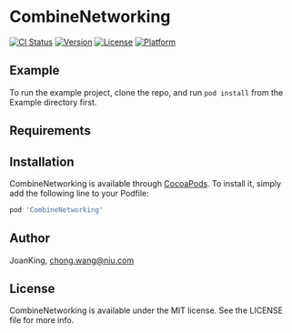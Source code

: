 # CombineNetworking

[![CI Status](https://img.shields.io/travis/JoanKing/CombineNetworking.svg?style=flat)](https://travis-ci.org/JoanKing/CombineNetworking)
[![Version](https://img.shields.io/cocoapods/v/CombineNetworking.svg?style=flat)](https://cocoapods.org/pods/CombineNetworking)
[![License](https://img.shields.io/cocoapods/l/CombineNetworking.svg?style=flat)](https://cocoapods.org/pods/CombineNetworking)
[![Platform](https://img.shields.io/cocoapods/p/CombineNetworking.svg?style=flat)](https://cocoapods.org/pods/CombineNetworking)

## Example

To run the example project, clone the repo, and run `pod install` from the Example directory first.

## Requirements

## Installation

CombineNetworking is available through [CocoaPods](https://cocoapods.org). To install
it, simply add the following line to your Podfile:

```ruby
pod 'CombineNetworking'
```

## Author

JoanKing, chong.wang@niu.com

## License

CombineNetworking is available under the MIT license. See the LICENSE file for more info.
